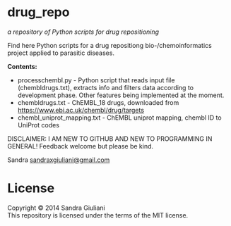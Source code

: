 # drug_repo #
_a repository of Python scripts for drug repositioning_


Find here Python scripts for a drug repositiong bio-/chemoinformatics project
applied to parasitic diseases.

**Contents:**
* processchembl.py - Python script that reads input file (chembldrugs.txt), extracts info and filters data according to development phase. Other features being implemented at the moment.
* chembldrugs.txt - ChEMBL_18 drugs, downloaded from https://www.ebi.ac.uk/chembl/drug/targets
* chembl\_uniprot\_mapping.txt - ChEMBL uniprot mapping, chembl ID to UniProt codes








DISCLAIMER: I AM NEW TO GITHUB AND NEW TO PROGRAMMING IN GENERAL! Feedback
welcome but please be kind.

Sandra
sandraxgiuliani@gmail.com

# License
Copyright &copy; 2014 Sandra Giuliani  
This repository is licensed under the terms of the MIT license.


